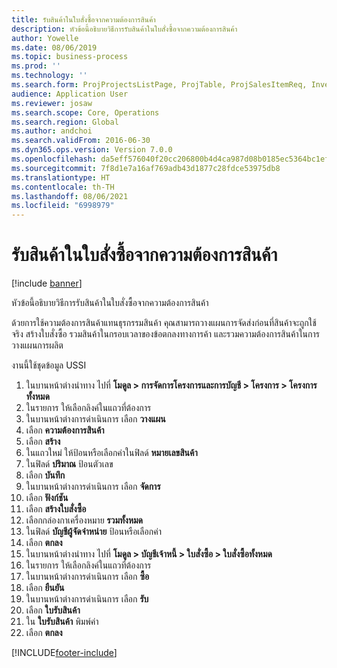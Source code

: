 ```yaml
---
title: รับสินค้าในใบสั่งซื้อจากความต้องการสินค้า
description: หัวข้อนี้อธิบายวิธีการรับสินค้าในใบสั่งซื้อจากความต้องการสินค้า
author: Yowelle
ms.date: 08/06/2019
ms.topic: business-process
ms.prod: ''
ms.technology: ''
ms.search.form: ProjProjectsListPage, ProjTable, ProjSalesItemReq, InventItemIdLookupSimple, PurchCreateFromSalesOrder, VendAccountItemLookup, PurchTable, PurchEditLines
audience: Application User
ms.reviewer: josaw
ms.search.scope: Core, Operations
ms.search.region: Global
ms.author: andchoi
ms.search.validFrom: 2016-06-30
ms.dyn365.ops.version: Version 7.0.0
ms.openlocfilehash: da5eff576040f20cc206800b4d4ca987d08b0185ec5364bc1efc940f85d36371
ms.sourcegitcommit: 7f8d1e7a16af769adb43d1877c28fdce53975db8
ms.translationtype: HT
ms.contentlocale: th-TH
ms.lasthandoff: 08/06/2021
ms.locfileid: "6998979"
---
```

# <a name="receive-items-on-purchase-order-from-item-requirement"></a>รับสินค้าในใบสั่งซื้อจากความต้องการสินค้า

[!include [banner](../../includes/banner.md)]

หัวข้อนี้อธิบายวิธีการรับสินค้าในใบสั่งซื้อจากความต้องการสินค้า

ด้วยการใช้ความต้องการสินค้าแทนธุรกรรมสินค้า คุณสามารถวางแผนการจัดส่งก่อนที่สินค้าจะถูกใช้จริง สร้างใบสั่งซื้อ รวมสินค้าในกรอบเวลาของข้อตกลงทางการค้า และรวมความต้องการสินค้าในการวางแผนการผลิต 

งานนี้ใช้ชุดข้อมูล USSI

1. ในบานหน้าต่างนำทาง ไปที่ **โมดูล > การจัดการโครงการและการบัญชี > โครงการ > โครงการทั้งหมด**
2. ในรายการ ให้เลือกลิงค์ในแถวที่ต้องการ
3. ในบานหน้าต่างการดำเนินการ เลือก **วางแผน**
4. เลือก **ความต้องการสินค้า**
5. เลือก **สร้าง**
6. ในแถวใหม่ ให้ป้อนหรือเลือกค่าในฟิลด์ **หมายเลขสินค้า**
7. ในฟิลด์ **ปริมาณ** ป้อนตัวเลข
8. เลือก **บันทึก**
9. ในบานหน้าต่างการดำเนินการ เลือก **จัดการ**
10. เลือก **ฟังก์ชัน**
11. เลือก **สร้างใบสั่งซื้อ**
12. เลือกกล่องกาเครื่องหมาย **รวมทั้งหมด**
13. ในฟิลด์ **บัญชีผู้จัดจำหน่าย** ป้อนหรือเลือกค่า
14. เลือก **ตกลง**
15. ในบานหน้าต่างนำทาง ไปที่ **โมดูล > บัญชีเจ้าหนี้ > ใบสั่งซื้อ > ใบสั่งซื้อทั้งหมด**
16. ในรายการ ให้เลือกลิงค์ในแถวที่ต้องการ
17. ในบานหน้าต่างการดำเนินการ เลือก **ซื้อ**
18. เลือก **ยืนยัน**
19. ในบานหน้าต่างการดำเนินการ เลือก **รับ**
20. เลือก **ใบรับสินค้า**
21. ใน **ใบรับสินค้า** พิมพ์ค่า
22. เลือก **ตกลง**



[!INCLUDE[footer-include](../../includes/footer-banner.md)]